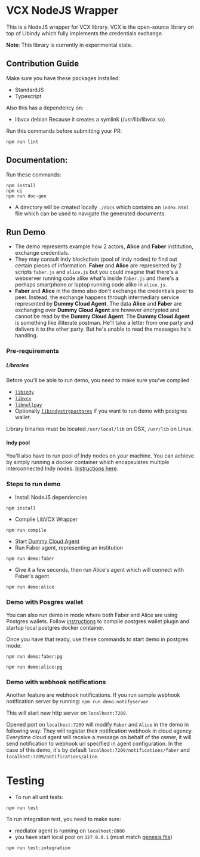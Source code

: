 # VCX NodeJS Wrapper

This is a NodeJS wrapper for VCX library.
VCX is the open-source library on top of Libindy which fully implements the credentials exchange.

**Note**: This library is currently in experimental state.

## Contribution Guide

Make sure you have these packages installed:

* StandardJS
* Typescript


Also this has a dependency on:
* libvcx debian
Because it creates a symlink (/usr/lib/libvcx.so)

Run this commands before submitting your PR:

```
npm run lint
```

## Documentation:
 Run these commands:
```
npm install
npm ci
npm run doc-gen
```
* A directory will be created locally `./docs` which contains an `index.html` file which can be used to navigate the
generated documents.

## Run Demo
- The demo represents example how 2 actors, **Alice** and **Faber** institution, exchange credentials.
- They may consult Indy blockchain (pool of Indy nodes)  to find out certain pieces of information. **Faber**
and **Alice** are represented by 2 scripts `faber.js` and `alice.js` but you could imagine that there's a webserver
running code alike what's inside `faber.js` and there's a perhaps smartphone or laptop running code
alike in `alice.js`.
- **Faber** and **Alice** in the demo also don't exchange the credentials peer to peer. Instead, the exchange happens
through intermediary service represented by **Dummy Cloud Agent**. The data **Alice** and **Faber** are exchanging over
**Dummy Cloud Agent** are however encrypted and cannot be read by the **Dummy Cloud Agent**. The **Dummy Cloud Agent**
is something like illiterate postman. He'll take a letter from one party and delivers it to the other party. But he's
unable to read the messages he's handling.

### Pre-requirements
##### Libraries
Before you'll be able to run demo, you need to make sure you've compiled
- [`libindy`](https://github.com/hyperledger/indy-sdk/tree/master/libindy)
- [`libvcx`](https://github.com/hyperledger/indy-sdk/tree/master/vcx)
- [`libnullpay`](https://github.com/hyperledger/indy-sdk/tree/master/libnullpay)
- Optionally [`libindystrgpostgres`](https://github.com/hyperledger/indy-sdk/tree/master/experimental/plugins/postgres_storage) if you want to run demo
with postgres wallet.

Library binaries must be located `/usr/local/lib` on OSX, `/usr/lib` on Linux.

#### Indy pool
You'll also have to run pool of Indy nodes on your machine. You can achieve by simply running a docker container
which encapsulates multiple interconnected Indy nodes.
[Instructions here](https://github.com/hyperledger/indy-sdk#how-to-start-local-nodes-pool-with-docker).

### Steps to run demo
- Install NodeJS dependencies
```
npm install
```

- Compile LibVCX Wrapper
```
npm run compile
```
- Start [Dummy Cloud Agent](../../dummy-cloud-agent)
- Run Faber agent, representing an institution
```
npm run demo:faber
```
- Give it a few seconds, then run Alice's agent which will connect with Faber's agent
```
npm run demo:alice
```

### Demo with Posgres wallet
You can also run demo in mode where both Faber and Alice are using Postgres wallets. Follow
[instructions](https://github.com/hyperledger/indy-sdk/tree/master/experimental/plugins/postgres_storage) to
compile postgres wallet plugin and startup local postgres docker container.

Once you have that ready, use these commands to start demo in postgres mode.
```
npm run demo:faber:pg
```
```
npm run demo:alice:pg
```

### Demo with webhook notifications
Another feature are webhook notifications. If you run sample webhook notification server by running:
`npm run demo:notifyserver`

This will start new http server on `localhost:7209`.

Opened port on `localhost:7209` will modify `Faber` and `Alice` in the demo in following way:
They will register their notification webhook in cloud agency. Everytime cloud agent will receive
a message on behalf of the owner, it will send notification to webhook url specified in agent configuration.
In the case of this demo, it's by default `localhost:7209/notifications/faber` and
`localhost:7209/notifications/alice`.


# Testing
- To run all unit tests:
```
npm run test
```

To run integration test, you need to make sure:
 - mediator agent is running on `localhost:8080`
 - you have start local pool on `127.0.0.1` (must match [genesis file](./client-vcx/docker.txn))
```
npm run test:integration
```
